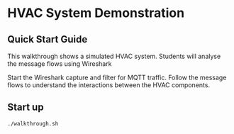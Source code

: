 # HVAC System Demonstration

## Quick Start Guide

This walkthrough shows a simulated HVAC system. Students will analyse the message flows using Wireshark

Start the Wireshark capture and filter for MQTT traffic. Follow the message flows to understand the interactions between the HVAC components.

## Start up

```bash
./walkthrough.sh
```
